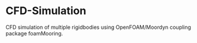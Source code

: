 # CFD-Simulation
CFD simulation of multiple rigidbodies using OpenFOAM/Moordyn coupling package foamMooring.
